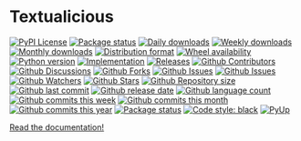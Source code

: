 # Textualicious

[![PyPI License](https://img.shields.io/pypi/l/textualicious.svg)](https://pypi.org/project/textualicious/)
[![Package status](https://img.shields.io/pypi/status/textualicious.svg)](https://pypi.org/project/textualicious/)
[![Daily downloads](https://img.shields.io/pypi/dd/textualicious.svg)](https://pypi.org/project/textualicious/)
[![Weekly downloads](https://img.shields.io/pypi/dw/textualicious.svg)](https://pypi.org/project/textualicious/)
[![Monthly downloads](https://img.shields.io/pypi/dm/textualicious.svg)](https://pypi.org/project/textualicious/)
[![Distribution format](https://img.shields.io/pypi/format/textualicious.svg)](https://pypi.org/project/textualicious/)
[![Wheel availability](https://img.shields.io/pypi/wheel/textualicious.svg)](https://pypi.org/project/textualicious/)
[![Python version](https://img.shields.io/pypi/pyversions/textualicious.svg)](https://pypi.org/project/textualicious/)
[![Implementation](https://img.shields.io/pypi/implementation/textualicious.svg)](https://pypi.org/project/textualicious/)
[![Releases](https://img.shields.io/github/downloads/phil65/textualicious/total.svg)](https://github.com/phil65/textualicious/releases)
[![Github Contributors](https://img.shields.io/github/contributors/phil65/textualicious)](https://github.com/phil65/textualicious/graphs/contributors)
[![Github Discussions](https://img.shields.io/github/discussions/phil65/textualicious)](https://github.com/phil65/textualicious/discussions)
[![Github Forks](https://img.shields.io/github/forks/phil65/textualicious)](https://github.com/phil65/textualicious/forks)
[![Github Issues](https://img.shields.io/github/issues/phil65/textualicious)](https://github.com/phil65/textualicious/issues)
[![Github Issues](https://img.shields.io/github/issues-pr/phil65/textualicious)](https://github.com/phil65/textualicious/pulls)
[![Github Watchers](https://img.shields.io/github/watchers/phil65/textualicious)](https://github.com/phil65/textualicious/watchers)
[![Github Stars](https://img.shields.io/github/stars/phil65/textualicious)](https://github.com/phil65/textualicious/stars)
[![Github Repository size](https://img.shields.io/github/repo-size/phil65/textualicious)](https://github.com/phil65/textualicious)
[![Github last commit](https://img.shields.io/github/last-commit/phil65/textualicious)](https://github.com/phil65/textualicious/commits)
[![Github release date](https://img.shields.io/github/release-date/phil65/textualicious)](https://github.com/phil65/textualicious/releases)
[![Github language count](https://img.shields.io/github/languages/count/phil65/textualicious)](https://github.com/phil65/textualicious)
[![Github commits this week](https://img.shields.io/github/commit-activity/w/phil65/textualicious)](https://github.com/phil65/textualicious)
[![Github commits this month](https://img.shields.io/github/commit-activity/m/phil65/textualicious)](https://github.com/phil65/textualicious)
[![Github commits this year](https://img.shields.io/github/commit-activity/y/phil65/textualicious)](https://github.com/phil65/textualicious)
[![Package status](https://codecov.io/gh/phil65/textualicious/branch/main/graph/badge.svg)](https://codecov.io/gh/phil65/textualicious/)
[![Code style: black](https://img.shields.io/badge/code%20style-black-000000.svg)](https://github.com/psf/black)
[![PyUp](https://pyup.io/repos/github/phil65/textualicious/shield.svg)](https://pyup.io/repos/github/phil65/textualicious/)

[Read the documentation!](https://phil65.github.io/textualicious/)

